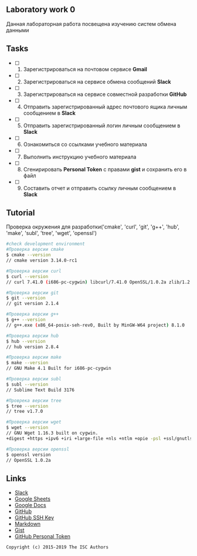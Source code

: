 ## Laboratory work 0

Данная лабораторная работа посвещена изучению систем обмена данными

## Tasks

- [ ] 1. Зарегистрироваться на почтовом сервисе **Gmail**
- [ ] 2. Зарегистрироваться на сервисе обмена сообщений **Slack**
- [ ] 3. Зарегистрироваться на сервисе совместной разработки **GitHub**
- [ ] 4. Отправить зарегистрированный адрес почтового ящика личным сообщением в **Slack**
- [ ] 5. Отправить зарегистрированный логин личным сообщением в **Slack**
- [ ] 6. Ознакомиться со ссылками учебного материала
- [ ] 7. Выполнить инструкцию учебного материала
- [ ] 8. Сгенирировать **Personal Token** с правами **gist** и сохранить его в файл
- [ ] 9. Составить отчет и отправить ссылку личным сообщением в **Slack**

## Tutorial

Проверка окружения для разработки('cmake', 'curl', 'git', 'g++', 'hub', 'make', 'subl', 'tree', 'wget', 'openssl')

```sh
#check development environment
#Проверка версии cmake
$ cmake --version
// cmake version 3.14.0-rc1

#Проверка версии curl 
$ curl --version
// curl 7.41.0 (i686-pc-cygwin) libcurl/7.41.0 OpenSSL/1.0.2a zlib/1.2.8 libidn/1.29 libssh2/1.5.0

#Проверка версии git
$ git --version
// git version 2.1.4

#Проверка версии g++
$ g++ --version
// g++.exe (x86_64-posix-seh-rev0, Built by MinGW-W64 project) 8.1.0

#Проверка версии hub
$ hub --version
// hub version 2.8.4

#Проверка версии make
$ make --version
// GNU Make 4.1 Built for i686-pc-cygwin

#Проверка версии subl
$ subl --version
// Sublime Text Build 3176

#Проврека версии tree
$ tree --version
// tree v1.7.0

#Проверка версии wget
$ wget --version
// GNU Wget 1.16.3 built on cygwin.
+digest +https +ipv6 +iri +large-file +nls +ntlm +opie -psl +ssl/gnutls

#Проверка версии openssl
$ openssl version
// OpenSSL 1.0.2a
```

## Links

- [Slack](https://slack.com)
- [Google Sheets](https://www.google.ru/intl/ru/sheets/about/)
- [Google Docs](https://www.google.ru/intl/ru/docs/about/)
- [GitHub](https://github.com)
- [GitHub SSH Key](https://help.github.com/articles/generating-a-new-ssh-key-and-adding-it-to-the-ssh-agent/)
- [Markdown](https://stackedit.io)
- [Gist](https://gist.github.com)
- [GitHub Personal Token](https://github.com/settings/tokens/new)


```
Copyright (c) 2015-2019 The ISC Authors
```
